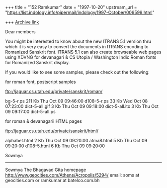 +++
title = "152 Ramkumar"
date = "1997-10-20"
upstream_url = "https://list.indology.info/pipermail/indology/1997-October/009599.html"

+++
[Archive link](https://list.indology.info/pipermail/indology/1997-October/009599.html)

Dear members

You might be interested to know about the new ITRANS 5.1 version  thru
which it is very easy to convert the documents in ITRANS encoding to
Romanized Sanskrit font. ITRANS 5.1  can
also create browseable web pages using XDVNG for devanagari & CS Utopia
/ Washington Indic Roman fonts for Romanized Sanskrit display.

If you would like to see some samples, please check out the following:

for roman font, postscript samples

ftp://jaguar.cs.utah.edu/private/sanskrit/roman/

  bg-5-r.ps                              211 Kb    Thu Oct 09 09:46:00
  d108-5-r.ps                             33 Kb    Wed Oct 08 07:23:00
  dict-5-all.gif                           3 Kb    Thu Oct 09 09:18:00
  dict-5-all.itx                           3 Kb    Thu Oct 09 09:17:00
  dict-5-all.ps

for roman & devanagarii HTML pages

ftp://jaguar.cs.utah.edu/private/sanskrit/html/

  alphabet.html                            2 Kb    Thu Oct 09 09:20:00
  atma8.html                               5 Kb    Thu Oct 09 09:20:00
  d108-5.html                              6 Kb    Thu Oct 09 09:20:00


Sowmya
_____________________________________________________________________________

Sowmya
The Bhagavad Gita homepage
http://www.geocities.com/Athens/Acropolis/5294/
email: soms at geocities.com or ramkumar at batelco.com.bh



